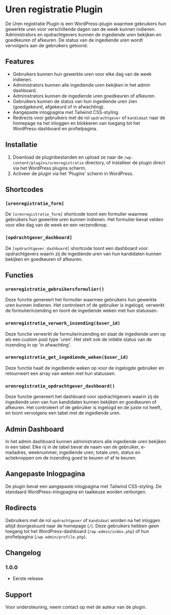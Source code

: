 # Uren registratie Plugin

De Uren registratie Plugin is een WordPress-plugin waarmee gebruikers hun gewerkte uren voor verschillende dagen van de week kunnen indienen. Administrators en opdrachtgevers kunnen de ingediende uren bekijken en goedkeuren of afkeuren. De status van de ingediende uren wordt vervolgens aan de gebruikers getoond.

## Features

- Gebruikers kunnen hun gewerkte uren voor elke dag van de week indienen.
- Administrators kunnen alle ingediende uren bekijken in het admin dashboard.
- Administrators kunnen de ingediende uren goedkeuren of afkeuren.
- Gebruikers kunnen de status van hun ingediende uren zien (goedgekeurd, afgekeurd of in afwachting).
- Aangepaste inlogpagina met Tailwind CSS-styling.
- Redirects voor gebruikers met de rol `opdrachtgever` of `kandidaat` naar de homepage na het inloggen en blokkeren van toegang tot het WordPress-dashboard en profielpagina.

## Installatie

1. Download de pluginbestanden en upload ze naar de `/wp-content/plugins/urenregistratie` directory, of installeer de plugin direct via het WordPress plugins scherm.
2. Activeer de plugin via het 'Plugins' scherm in WordPress.

## Shortcodes

### `[urenregistratie_form]`

De `[urenregistratie_form]` shortcode toont een formulier waarmee gebruikers hun gewerkte uren kunnen indienen. Het formulier bevat velden voor elke dag van de week en een verzendknop.

### `[opdrachtgever_dashboard]`

De `[opdrachtgever_dashboard]` shortcode toont een dashboard voor opdrachtgevers waarin zij de ingediende uren van hun kandidaten kunnen bekijken en goedkeuren of afkeuren.

## Functies

### `urenregistratie_gebruikersformulier()`

Deze functie genereert het formulier waarmee gebruikers hun gewerkte uren kunnen indienen. Het controleert of de gebruiker is ingelogd, verwerkt de formulierinzending en toont de ingediende weken met hun statussen.

### `urenregistratie_verwerk_inzending($user_id)`

Deze functie verwerkt de formulierinzending en slaat de ingediende uren op als een custom post type 'uren'. Het stelt ook de initiële status van de inzending in op 'in afwachting'.

### `urenregistratie_get_ingediende_weken($user_id)`

Deze functie haalt de ingediende weken op voor de ingelogde gebruiker en retourneert een array van weken met hun statussen.

### `urenregistratie_opdrachtgever_dashboard()`

Deze functie genereert het dashboard voor opdrachtgevers waarin zij de ingediende uren van hun kandidaten kunnen bekijken en goedkeuren of afkeuren. Het controleert of de gebruiker is ingelogd en de juiste rol heeft, en toont vervolgens een tabel met de ingediende uren.

## Admin Dashboard

In het admin dashboard kunnen administrators alle ingediende uren bekijken in een tabel. Elke rij in de tabel bevat de naam van de gebruiker, e-mailadres, weeknummer, ingediende uren, totale uren, status en actieknoppen om de inzending goed te keuren of af te keuren.

## Aangepaste Inlogpagina

De plugin bevat een aangepaste inlogpagina met Tailwind CSS-styling. De standaard WordPress-inlogpagina en taalkeuze worden verborgen.

## Redirects

Gebruikers met de rol `opdrachtgever` of `kandidaat` worden na het inloggen altijd doorgestuurd naar de homepage (`/`). Deze gebruikers hebben geen toegang tot het WordPress-dashboard (`/wp-admin/index.php`) of hun profielpagina (`/wp-admin/profile.php`).

## Changelog

### 1.0.0

- Eerste release.

## Support

Voor ondersteuning, neem contact op met de auteur van de plugin.